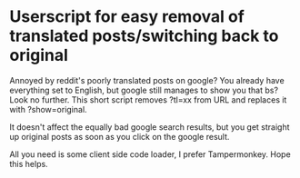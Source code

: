 # Userscript for easy removal of translated posts/switching back to original
Annoyed by reddit's poorly translated posts on google? You already have everything set to English, but google still manages to show you that bs? Look no further. This short script removes ?tl=xx from URL and replaces it with ?show=original.

It doesn't affect the equally bad google search results, but you get straight up original posts as soon as you click on the google result. 

All you need is some client side code loader, I prefer Tampermonkey. 
Hope this helps.

